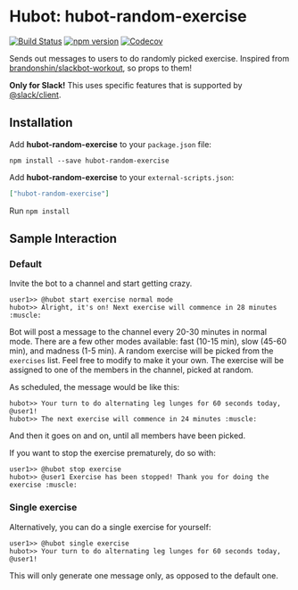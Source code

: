 # Hubot: hubot-random-exercise

[![Build Status](https://img.shields.io/travis/briwa/hubot-random-exercise/master.svg?style=flat-square)](https://travis-ci.org/briwa/hubot-random-exercise)
[![npm version](https://img.shields.io/npm/v/hubot-random-exercise.svg?style=flat-square)](https://www.npmjs.com/package/hubot-random-exercise)
[![Codecov](https://img.shields.io/codecov/c/github/briwa/hubot-random-exercise.svg?style=flat-square)](https://codecov.io/gh/briwa/hubot-random-exercise)

Sends out messages to users to do randomly picked exercise.
Inspired from [brandonshin/slackbot-workout](https://github.com/brandonshin/slackbot-workout), so props to them!

**Only for Slack!** This uses specific features that is supported by [@slack/client](https://github.com/slackhq/node-slack-sdk).

## Installation

Add **hubot-random-exercise** to your `package.json` file:

```
npm install --save hubot-random-exercise
```

Add **hubot-random-exercise** to your `external-scripts.json`:

```json
["hubot-random-exercise"]
```

Run `npm install`

## Sample Interaction

### Default
Invite the bot to a channel and start getting crazy.

```
user1>> @hubot start exercise normal mode
hubot>> Alright, it's on! Next exercise will commence in 28 minutes :muscle:
```

Bot will post a message to the channel every 20-30 minutes in normal mode. 
There are a few other modes available: fast (10-15 min), slow (45-60 min), and madness (1-5 min).
A random exercise will be picked from the `exercises` list. Feel free to modify to make it your own.
The exercise will be assigned to one of the members in the channel, picked at random.

As scheduled, the message would be like this:
```
hubot>> Your turn to do alternating leg lunges for 60 seconds today, @user1!
hubot>> The next exercise will commence in 24 minutes :muscle:
```

And then it goes on and on, until all members have been picked.

If you want to stop the exercise prematurely, do so with:
```
user1>> @hubot stop exercise
hubot>> @user1 Exercise has been stopped! Thank you for doing the exercise :muscle:
```

### Single exercise
Alternatively, you can do a single exercise for yourself:

```
user1>> @hubot single exercise
hubot>> Your turn to do alternating leg lunges for 60 seconds today, @user1!
```
This will only generate one message only, as opposed to the default one.